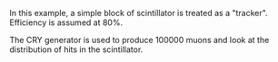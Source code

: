 In this example, a simple block of scintillator is treated as a "tracker". Efficiency is assumed at 80%.

The CRY generator is used to produce 100000 muons and look at the distribution of hits in the scintillator.